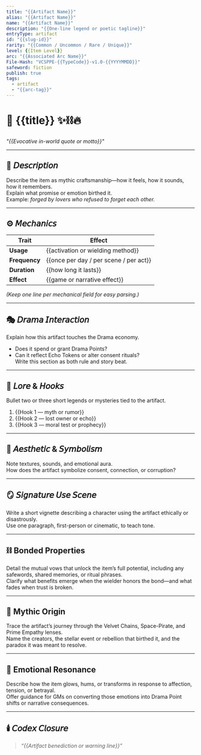 ```yaml
---
title: "{{Artifact Name}}"
alias: "{{Artifact Name}}"
name: "{{Artifact Name}}"
description: "{{One-line legend or poetic tagline}}"
entryType: artifact
id: "{{slug-id}}"
rarity: "{{Common / Uncommon / Rare / Unique}}"
level: {{Item Level}}
arc: "{{Associated Arc Name}}"
File-Hash: "VCSPPE-{{TypeCode}}-v1.0-{{YYYYMMDD}}"
safeword: fiction
publish: true
tags:
  - artifact
  - "{{arc-tag}}"
---
```


# 💎 {{title}} ✨⛓️🔥  

*"{{Evocative in-world quote or motto}}"*  

---

## 🧰 𝘋𝘦𝘴𝘤𝘳𝘪𝘱𝘵𝘪𝘰𝘯  

Describe the item as mythic craftsmanship—how it feels, how it sounds, how it remembers.  
Explain what promise or emotion birthed it.  
Example: *forged by lovers who refused to forget each other.*  

---

## ⚙️ 𝘔𝘦𝘤𝘩𝘢𝘯𝘪𝘤𝘴  

| Trait | Effect |
|-------|---------|
| **Usage** | {{activation or wielding method}} |
| **Frequency** | {{once per day / per scene / per act}} |
| **Duration** | {{how long it lasts}} |
| **Effect** | {{game or narrative effect}} |

*(Keep one line per mechanical field for easy parsing.)*  

---

## 🎭 𝘋𝘳𝘢𝘮𝘢 𝘐𝘯𝘵𝘦𝘳𝘢𝘤𝘵𝘪𝘰𝘯  

Explain how this artifact touches the Drama economy.  

- Does it spend or grant Drama Points?  
- Can it reflect Echo Tokens or alter consent rituals?  
Write this section as both rule and story beat.  

---

## 🔮 𝘓𝘰𝘳𝘦 & 𝘏𝘰𝘰𝘬𝘴  

Bullet two or three short legends or mysteries tied to the artifact.  

1. {{Hook 1 — myth or rumor}}  
2. {{Hook 2 — lost owner or echo}}  
3. {{Hook 3 — moral test or prophecy}}  

---

## 💋 𝘈𝘦𝘴𝘵𝘩𝘦𝘵𝘪𝘤 & 𝘚𝘺𝘮𝘣𝘰𝘭𝘪𝘴𝘮  

Note textures, sounds, and emotional aura.  
How does the artifact symbolize consent, connection, or corruption?  

---

## 🪞 𝘚𝘪𝘨𝘯𝘢𝘵𝘶𝘳𝘦 𝘜𝘴𝘦 𝘚𝘤𝘦𝘯𝘦  

Write a short vignette describing a character using the artifact ethically or disastrously.  
Use one paragraph, first-person or cinematic, to teach tone.  

---

## ⛓️ Bonded Properties

Detail the mutual vows that unlock the item’s full potential, including any safewords, shared memories, or ritual phrases.  
Clarify what benefits emerge when the wielder honors the bond—and what fades when trust is broken.  

---

## 🔮 Mythic Origin

Trace the artifact’s journey through the Velvet Chains, Space-Pirate, and Prime Empathy lenses.  
Name the creators, the stellar event or rebellion that birthed it, and the paradox it was meant to resolve.  

---

## 💋 Emotional Resonance

Describe how the item glows, hums, or transforms in response to affection, tension, or betrayal.  
Offer guidance for GMs on converting those emotions into Drama Point shifts or narrative consequences.  

---

## 🕯️ 𝘊𝘰𝘥𝘦𝘹 𝘊𝘭𝘰𝘴𝘶𝘳𝘦  

> *“{{Artifact benediction or warning line}}”*  

